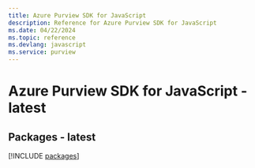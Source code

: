 ```yaml
---
title: Azure Purview SDK for JavaScript
description: Reference for Azure Purview SDK for JavaScript
ms.date: 04/22/2024
ms.topic: reference
ms.devlang: javascript
ms.service: purview
---
```

# Azure Purview SDK for JavaScript - latest
## Packages - latest
[!INCLUDE [packages](purview-index.md)]